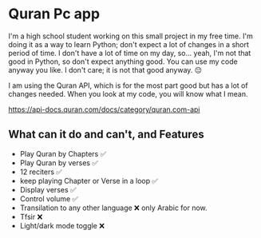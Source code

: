 # Quran Pc app
I'm a high school student working on this small project in my free time. I'm doing it as a way to learn Python; don't expect a lot of changes in a short period of time. I don't have a lot of time on my day, so... yeah, I'm not that good in Python, so don't expect anything good. You can use my code anyway you like. I don't care; it is not that good anyway. 😔


I am using the Quran API, which is for the most part good but has a lot of changes needed. When you look at my code, you will know what I mean.

https://api-docs.quran.com/docs/category/quran.com-api
## What can it do and can't, and Features

- Play Quran by Chapters ✅
- Play Quran by verses ✅
- 12 reciters ✅
- keep playing Chapter or Verse in a loop ✅
- Display verses ✅
- Control volume ✅
- Transilation to any other language ❌ only Arabic for now.
- Tfsir ❌
- Light/dark mode toggle ❌
